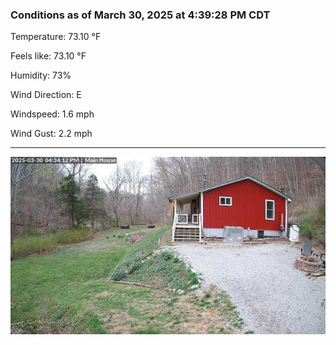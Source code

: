 ### Conditions as of March 30, 2025 at 4:39:28 PM CDT 

Temperature: 73.10 &deg;F

Feels like: 73.10 &deg;F

Humidity: 73%

Wind Direction: E

Windspeed: 1.6 mph

Wind Gust: 2.2 mph

---

<img src="./images/latest.jpeg"/>

